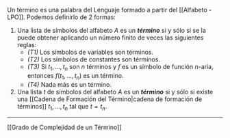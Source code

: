 Un término es una palabra del Lenguaje formado a partir del [[Alfabeto - LPO]]. Podemos definirlo de 2 formas:
1. Una lista de símbolos del alfabeto $A$ es un ___término___ si y sólo si se la puede obtener aplicando un número finito de veces las siguientes reglas:
	- _(T1)_ Los símbolos de variables son términos.
	- _(T2)_ Los símbolos de constantes son términos.
	- _(T3)_ Si $t_1, \ldots, t_n$ son $n$ términos y $f$ es un símbolo de función $n$-aria, entonces $f(t_1, \ldots, t_n)$ es un término.
	- _(T4)_ Nada más es un término.
2. Una lista $t$ de símbolos del alfabeto $A$ es un ***término*** si y sólo si existe una [[Cadena de Formación del Término|cadena de formación de términos]] $t_1, . . . , t_n$ tal que $t = t_n$. 
***
[[Grado de Complejidad de un Término]]
